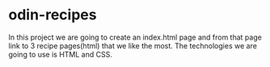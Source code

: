 # odin-recipes

In this project we are going to create an index.html page and from that page link to 3 recipe pages(html) that we like the most. The technologies we are going to use is HTML and CSS.
